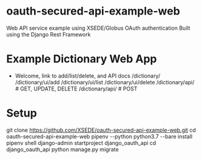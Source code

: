 # oauth-secured-api-example-web
Web API service example using XSEDE/Globus OAuth authentication
Built using the Django Rest Framework

# Example Dictionary Web App

- Welcome, link to add/list/delete, and API docs
<webroot>/dictionary/
<webroot>/dictionary/ui/add
<webroot>/dictionary/ui/list
<webroot>/dictionary/ui/delete
<webroot>/dictionary/api/<word>  # GET, UPDATE, DELETE
<webroot>/dictionary/api/              # POST


# Setup

git clone https://github.com/XSEDE/oauth-secured-api-example-web.git
cd oauth-secured-api-example-web
pipenv --python python3.7 --bare install
pipenv shell
django-admin startproject django_oauth_api
cd django_oauth_api
python manage.py migrate  
